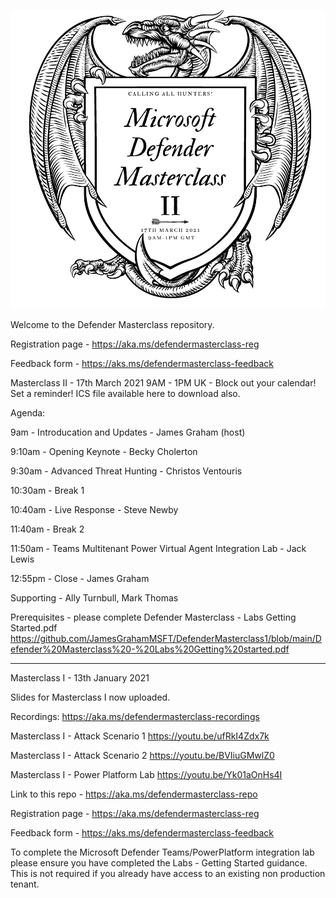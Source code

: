 ![image](Title2.png)

Welcome to the Defender Masterclass repository. 

Registration page - https://aka.ms/defendermasterclass-reg

Feedback form - https://aks.ms/defendermasterclass-feedback

Masterclass II - 17th March 2021 9AM - 1PM UK - Block out your calendar! Set a reminder! ICS file available here to download also. 

Agenda:

9am - Introducation and Updates - James Graham (host)

9:10am - Opening Keynote - Becky Cholerton

9:30am - Advanced Threat Hunting - Christos Ventouris

10:30am - Break 1

10:40am - Live Response - Steve Newby

11:40am - Break 2

11:50am - Teams Multitenant Power Virtual Agent Integration Lab - Jack Lewis

12:55pm - Close - James Graham

Supporting - Ally Turnbull, Mark Thomas

Prerequisites - please complete Defender Masterclass - Labs Getting Started.pdf https://github.com/JamesGrahamMSFT/DefenderMasterclass1/blob/main/Defender%20Masterclass%20-%20Labs%20Getting%20started.pdf

----------------------------------------------------------------------------------------------------

Masterclass I - 13th January 2021

Slides for Masterclass I now uploaded.

Recordings: https://aka.ms/defendermasterclass-recordings

Masterclass I - Attack Scenario 1 https://youtu.be/ufRkI4Zdx7k

Masterclass I - Attack Scenario 2 https://youtu.be/BVIiuGMwlZ0

Masterclass I - Power Platform Lab https://youtu.be/Yk01aOnHs4I

Link to this repo - https://aka.ms/defendermasterclass-repo

Registration page - https://aka.ms/defendermasterclass-reg

Feedback form - https://aks.ms/defendermasterclass-feedback


To complete the Microsoft Defender Teams/PowerPlatform integration lab please ensure you have completed the Labs - Getting Started guidance. This is not required if you already have access to an existing non production tenant. 



